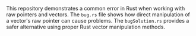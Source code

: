 This repository demonstrates a common error in Rust when working with raw pointers and vectors. The `bug.rs` file shows how direct manipulation of a vector's raw pointer can cause problems. The `bugSolution.rs` provides a safer alternative using proper Rust vector manipulation methods.